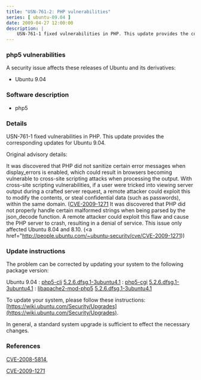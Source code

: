 ```yaml
---
title: "USN-761-2: PHP vulnerabilities"
series: [ ubuntu-09.04 ]
date: 2009-04-27 12:00:00
description: |
    USN-761-1 fixed vulnerabilities in PHP. This update provides the corresponding updates for Ubuntu 9.04.
--- 
```

 
### php5 vulnerabilities

A security issue affects these releases of Ubuntu and its derivatives:

* Ubuntu 9.04

### Software description

* php5 

### Details

USN-761-1 fixed vulnerabilities in PHP. This update provides the corresponding updates for Ubuntu 9.04.

Original advisory details:

 It was discovered that PHP did not sanitize certain error messages when display_errors is enabled, which could result in browsers becoming vulnerable to cross-site scripting attacks when processing the output. With cross-site scripting vulnerabilities, if a user were tricked into viewing server output during a crafted server request, a remote attacker could exploit this to modify the contents, or steal confidential data (such as passwords), within the same domain. ([CVE-2009-1271](http://people.ubuntu.com/~ubuntu-security/cve/CVE-2008-5814">CVE-2008-5814</a>) It was discovered that PHP did not properly handle certain malformed strings when being parsed by the json_decode function. A remote attacker could exploit this flaw and cause the PHP server to crash, resulting in a denial of service. This issue only affected Ubuntu 8.04 and 8.10. (<a href="http://people.ubuntu.com/~ubuntu-security/cve/CVE-2009-1271)) 

### Update instructions

The problem can be corrected by updating your system to the following package version:

Ubuntu 9.04
 : [php5-cli](https://launchpad.net/ubuntu/+source/php5) <span> [5.2.6.dfsg.1-3ubuntu4.1](https://launchpad.net/ubuntu/+source/php5/5.2.6.dfsg.1-3ubuntu4.1) </span> 
 : [php5-cgi](https://launchpad.net/ubuntu/+source/php5) <span> [5.2.6.dfsg.1-3ubuntu4.1](https://launchpad.net/ubuntu/+source/php5/5.2.6.dfsg.1-3ubuntu4.1) </span> 
 : [libapache2-mod-php5](https://launchpad.net/ubuntu/+source/php5) <span> [5.2.6.dfsg.1-3ubuntu4.1](https://launchpad.net/ubuntu/+source/php5/5.2.6.dfsg.1-3ubuntu4.1) </span> 

To update your system, please follow these instructions: [https://wiki.ubuntu.com/Security/Upgrades](https://wiki.ubuntu.com/Security/Upgrades).

In general, a standard system upgrade is sufficient to effect the necessary changes. 

### References

 [CVE-2008-5814](http://people.ubuntu.com/~ubuntu-security/cve/CVE-2008-5814), 

 [CVE-2009-1271](http://people.ubuntu.com/~ubuntu-security/cve/CVE-2009-1271)
 
